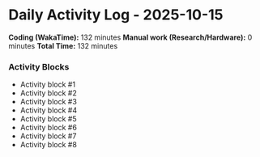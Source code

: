 # Daily Activity Log - 2025-10-15

**Coding (WakaTime):** 132 minutes
**Manual work (Research/Hardware):** 0 minutes
**Total Time:** 132 minutes

### Activity Blocks
- Activity block #1
- Activity block #2
- Activity block #3
- Activity block #4
- Activity block #5
- Activity block #6
- Activity block #7
- Activity block #8
